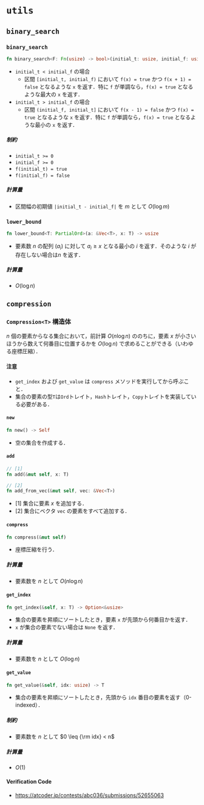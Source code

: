# `utils`
## `binary_search`
### `binary_search`
```rust
fn binary_search<F: Fn(usize) -> bool>(initial_t: usize, initial_f: usize, f: F) -> usize
```

- `initial_t < initial_f` の場合
  - 区間 `[initial_t, initial_f)` において `f(x) = true` かつ `f(x + 1) = false` となるような `x` を返す．特に `f` が単調なら，`f(x) = true` となるような最大の `x` を返す．
- `initial_t > initial_f` の場合
  - 区間 `(initial_f, initial_t]` において `f(x - 1) = false` かつ `f(x) = true` となるような `x` を返す．特に `f` が単調なら，`f(x) = true` となるような最小の `x` を返す．

##### 制約
- `initial_t >= 0`
- `initial_f >= 0`
- `f(initial_t) = true`
- `f(initial_f) = false`

##### 計算量
- 区間幅の初期値 `|initial_t - initial_f|` を $m$ として $O(\log m)$

### `lower_bound`
```rust
fn lower_bound<T: PartialOrd>(a: &Vec<T>, x: T) -> usize
```

- 要素数 $n$ の配列 $(a_i)$ に対して $a_i\geq x$ となる最小の $i$ を返す．そのような $i$ が存在しない場合は$n$ を返す．

##### 計算量
- $O(\log n)$

## `compression`

### `Compression<T>` 構造体
$n$ 個の要素からなる集合において，前計算 $O(n\log n)$ ののちに，要素 $x$ が小さいほうから数えて何番目に位置するかを $O(\log n)$ で求めることができる（いわゆる座標圧縮）．

#### 注意
- `get_index` および `get_value` は `compress` メソッドを実行してから呼ぶこと．
- 集合の要素の型`T`は`Ord`トレイト，`Hash`トレイト，`Copy`トレイトを実装している必要がある．

#### `new`
```rust
fn new() -> Self
```
- 空の集合を作成する．

#### `add`
```rust
// [1]
fn add(&mut self, x: T)

// [2]
fn add_from_vec(&mut self, vec: &Vec<T>)
```
- [1] 集合に要素 $x$ を追加する．
- [2] 集合にベクタ `vec` の要素をすべて追加する．

#### `compress`
```rust
fn compress(&mut self)
```
- 座標圧縮を行う．

##### 計算量
- 要素数を $n$ として $O(n\log n)$

#### `get_index`
```rust
fn get_index(&self, x: T) -> Option<&usize>
```
- 集合の要素を昇順にソートしたとき，要素 `x` が先頭から何番目かを返す．
- `x` が集合の要素でない場合は `None` を返す．

##### 計算量
- 要素数を $n$ として $O(\log n)$

#### `get_value`
```rust
fn get_value(&self, idx: usize) -> T
```
- 集合の要素を昇順にソートしたとき，先頭から `idx` 番目の要素を返す（0-indexed）．

##### 制約
- 要素数を $n$ として $0 \leq {\rm idx} < n$

##### 計算量
- $O(1)$

#### Verification Code
- https://atcoder.jp/contests/abc036/submissions/52655063
